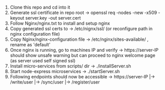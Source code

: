 1.  Clone this repo and cd into it
2.  Generate ssl certificate in repo root                 -> openssl req -nodes -new -x509 -keyout server.key -out server.cert
3.  Follow Nginx/nginx.txt to install and setup nginx
4.  Copy generated ssl certs to                           -> /etc/nignx/ssl/ (or reconfigure path in nginx configuration file)
5.  Copy Nginx/nginx-configuration file                   -> /etc/nginx/sites-available/ , rename as 'default' 
6.  Once nginx is running, go to machines IP and verify   -> https://server-IP should show unsafe warning but can proceed to nginx welcome page
    (as server used self signed ssl)
7.  Install micro-services from scripts/ dir              -> ./installServer.sh
8.  Start node-express microservices                      -> ./startServer.sh
9.  Following endpoints should now be accessible          -> https://server-IP
                                                                    |-> /write/user
                                                                    |-> /sync/user
                                                                    |-> /register/user
                                                                   
                                                                   
